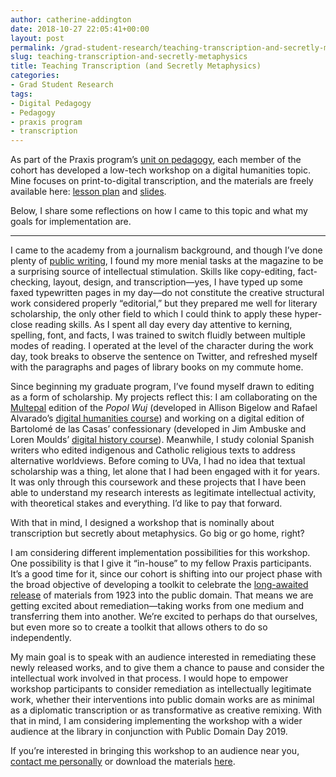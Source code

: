 ```yaml
---
author: catherine-addington
date: 2018-10-27 22:05:41+00:00
layout: post
permalink: /grad-student-research/teaching-transcription-and-secretly-metaphysics/
slug: teaching-transcription-and-secretly-metaphysics
title: Teaching Transcription (and Secretly Metaphysics)
categories:
- Grad Student Research
tags:
- Digital Pedagogy
- Pedagogy
- praxis program
- transcription
---
```


As part of the Praxis program’s [unit on pedagogy](http://praxis.scholarslab.org/curriculum/2018-2019/), each member of the cohort has developed a low-tech workshop on a digital humanities topic. Mine focuses on print-to-digital transcription, and the materials are freely available here: [lesson plan](https://docs.google.com/document/d/1n-7xhTQA4z1D70xX7kziQ6KhRgrZ78tm4f48h4QiWdw/edit?usp=sharing) and [slides](https://docs.google.com/presentation/d/1VXXVwcuwMChoKPnAgeT_9F8IJZIV3KT9PrIoo25zQ7c/edit?usp=sharing).

Below, I share some reflections on how I came to this topic and what my goals for implementation are.



* * *



I came to the academy from a journalism background, and though I’ve done plenty of [public writing](http://scholarslab.org/digital-humanities/writing-in-public-on-purpose-at-washington-lee-university/), I found my more menial tasks at the magazine to be a surprising source of intellectual stimulation. Skills like copy-editing, fact-checking, layout, design, and transcription—yes, I have typed up some faxed typewritten pages in my day—do not constitute the creative structural work considered properly “editorial,” but they prepared me well for literary scholarship, the only other field to which I could think to apply these hyper-close reading skills. As I spent all day every day attentive to kerning, spelling, font, and facts, I was trained to switch fluidly between multiple modes of reading. I operated at the level of the character during the work day, took breaks to observe the sentence on Twitter, and refreshed myself with the paragraphs and pages of library books on my commute home.

Since beginning my graduate program, I’ve found myself drawn to editing as a form of scholarship. My projects reflect this: I am collaborating on the [Multepal](http://multepal.spanitalport.virginia.edu/) edition of the _Popol Wuj_ (developed in Allison Bigelow and Rafael Alvarado’s [digital humanities course](https://dh.virginia.edu/course/latin-american-digital-humanities)) and working on a digital edition of Bartolomé de las Casas’ confessionary (developed in Jim Ambuske and Loren Moulds’ [digital history course](https://digitalhistory.law.virginia.edu/syllabus)). Meanwhile, I study colonial Spanish writers who edited indigenous and Catholic religious texts to address alternative worldviews. Before coming to UVa, I had no idea that textual scholarship was a thing, let alone that I had been engaged with it for years. It was only through this coursework and these projects that I have been able to understand my research interests as legitimate intellectual activity, with theoretical stakes and everything. I’d like to pay that forward.

With that in mind, I designed a workshop that is nominally about transcription but secretly about metaphysics. Go big or go home, right?

I am considering different implementation possibilities for this workshop. One possibility is that I give it “in-house” to my fellow Praxis participants. It’s a good time for it, since our cohort is shifting into our project phase with the broad objective of developing a toolkit to celebrate the [long-awaited release](https://www.theatlantic.com/technology/archive/2018/04/copywritten-so-dont-copy-me/557420/) of materials from 1923 into the public domain. That means we are getting excited about remediation—taking works from one medium and transferring them into another. We’re excited to perhaps do that ourselves, but even more so to create a toolkit that allows others to do so independently.

My main goal is to speak with an audience interested in remediating these newly released works, and to give them a chance to pause and consider the intellectual work involved in that process. I would hope to empower workshop participants to consider remediation as intellectually legitimate work, whether their interventions into public domain works are as minimal as a diplomatic transcription or as transformative as creative remixing. With that in mind, I am considering implementing the workshop with a wider audience at the library in conjunction with Public Domain Day 2019.

If you’re interested in bringing this workshop to an audience near you, [contact me personally](mailto:ca2bb@virginia.edu) or download the materials [here](https://docs.google.com/document/d/1n-7xhTQA4z1D70xX7kziQ6KhRgrZ78tm4f48h4QiWdw/edit?usp=sharing).
